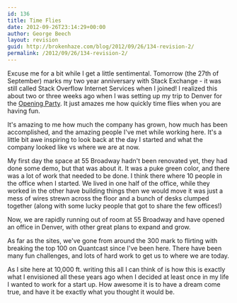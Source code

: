 ```yaml
---
id: 136
title: Time Flies
date: 2012-09-26T23:14:29+00:00
author: George Beech
layout: revision
guid: http://brokenhaze.com/blog/2012/09/26/134-revision-2/
permalink: /2012/09/26/134-revision-2/
---
```

<p>Excuse me for a bit while I get a little sentimental. Tomorrow (the 27th of September) marks my two year anniversary with Stack Exchange - it was still called Stack Overflow Internet Services when I joined! I realized this about two or three weeks ago when I was setting up my trip to Denver for the <a href="http://blog.stackoverflow.com/2012/09/join-us-for-our-opening-reception-of-stack-exchange-denver/">Opening Party</a>. It just amazes me how quickly time flies when you are having fun.</p>

<p>It's amazing to me how much the company has grown, how much has been accomplished, and the amazing people I've met while working here. It's a little bit awe inspiring to look back at the day I started and what the company looked like vs where we are at now.</p>

<p>My first day the space at 55 Broadway hadn't been renovated yet, they had done some demo, but that was about it. It was a puke green color, and there was a lot of work that needed to be done. I think there where 10 people in the office when I started. We lived in one half of the office, while they worked in the other have building things then we would move it was just a mess of wires strewn across the floor and a bunch of desks clumped together (along with some lucky people that got to share the few offices!)</p>

<p>Now, we are rapidly running out of room at 55 Broadway and have opened an office in Denver, with other great plans to expand and grow.</p>

<p>As far as the sites, we've gone from around the 300 mark to flirting with breaking the top 100 on Quantcast since I've been here. There have been many fun challenges, and lots of hard work to get us to where we are today.</p>

<p>As I site here at 10,000 ft. writing this all I can think of is how this is exactly what I envisioned all these years ago when I decided at least once in my life I wanted to work for a start up. How awesome it is to have a dream come true, and have it be exactly what you thought it would be.</p>
